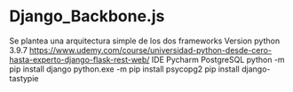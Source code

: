 # Django_Backbone.js

Se plantea una arquitectura simple de los dos frameworks
Version python 3.9.7
https://www.udemy.com/course/universidad-python-desde-cero-hasta-experto-django-flask-rest-web/
IDE Pycharm
PostgreSQL
python -m pip install django
python.exe -m pip install psycopg2
pip install django-tastypie